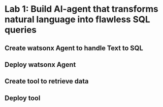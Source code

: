 # Lab 1: Build AI-agent that transforms natural language into flawless SQL queries

## Create watsonx Agent to handle Text to SQL

## Deploy watsonx Agent

## Create tool to retrieve data

## Deploy tool